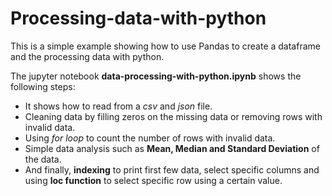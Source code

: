 # Processing-data-with-python

This is a simple example showing how to use Pandas to create a dataframe and the processing data with python. 

The jupyter notebook **data-processing-with-python.ipynb** shows the following steps: 

- It shows how to read from a *csv* and *json* file. 
- Cleaning data by filling zeros on the missing data or removing rows with invalid data. 
- Using *for loop* to count the number of rows with invalid data. 
- Simple data analysis such as **Mean, Median and Standard Deviation** of the data. 
- And finally, **indexing** to print first few data, select specific columns and using **loc function** to select specific row using a certain value. 

